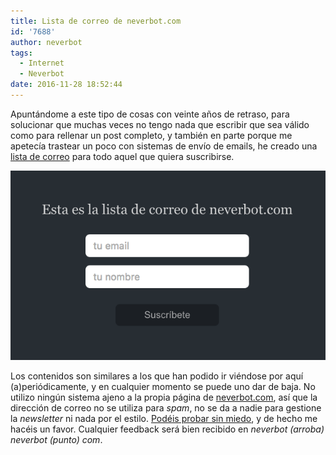 ```yaml
---
title: Lista de correo de neverbot.com
id: '7688'
author: neverbot
tags:
  - Internet
  - Neverbot
date: 2016-11-28 18:52:44
---
```


Apuntándome a este tipo de cosas con veinte años de retraso, para solucionar que muchas veces no tengo nada que escribir que sea válido como para rellenar un post completo, y también en parte porque me apetecía trastear un poco con sistemas de envío de emails, he creado una [lista de correo](http://newsletter.neverbot.com/) para todo aquel que quiera suscribirse.

[![](./lista-de-correo-de-neverbot-com/Screen-Shot-2016-11-28-at-18.45.24.png)](http://newsletter.neverbot.com/)

Los contenidos son similares a los que han podido ir viéndose por aquí (a)periódicamente, y en cualquier momento se puede uno dar de baja. No utilizo ningún sistema ajeno a la propia página de [neverbot.com](http://localhost:8000/), así que la dirección de correo no se utiliza para _spam_, no se da a nadie para gestione la _newsletter_ ni nada por el estilo. [Podéis probar sin miedo](http://newsletter.neverbot.com/), y de hecho me hacéis un favor. Cualquier feedback será bien recibido en _neverbot (arroba) neverbot (punto) com_.
